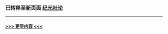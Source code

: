 
### 已转移至新页面 [纪元社论](E纪元社论.md?t=03310705) 


----
#### [ >>> 更早内容 <<< ](../indexes/nsc422-earlier.md)
